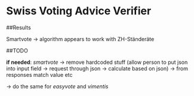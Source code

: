 # Swiss Voting Advice Verifier

##Results

Smartvote -> algorithm appears to work with ZH-Ständeräte

##TODO

**if needed**:
*smartvote*
-> remove hardcoded stuff (allow person to put json into input field -> request through json -> calculate based on json) -> from responses match value etc

-> do the same for *easyvote* and *vimentis*
